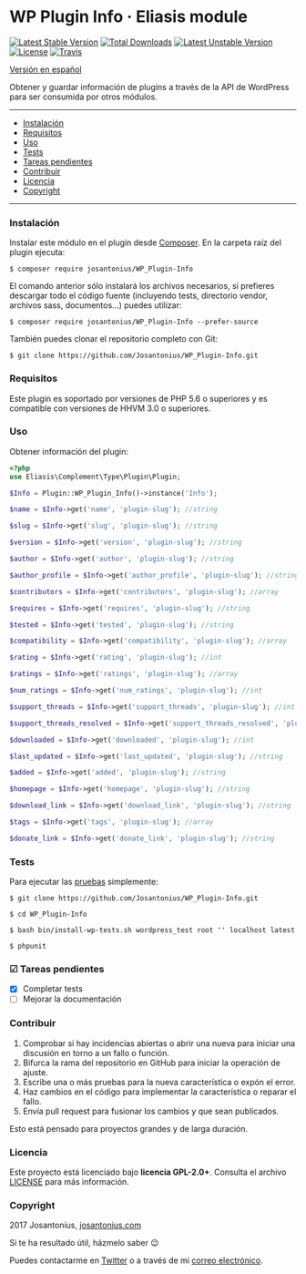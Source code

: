 # WP Plugin Info · Eliasis module

[![Latest Stable Version](https://poser.pugx.org/josantonius/wp_plugin-info/v/stable)](https://packagist.org/packages/josantonius/wp_plugin-info) [![Total Downloads](https://poser.pugx.org/josantonius/wp_plugin-info/downloads)](https://packagist.org/packages/josantonius/wp_plugin-info) [![Latest Unstable Version](https://poser.pugx.org/josantonius/wp_plugin-info/v/unstable)](https://packagist.org/packages/josantonius/wp_plugin-info) [![License](https://poser.pugx.org/josantonius/wp_plugin-info/license)](https://packagist.org/packages/josantonius/wp_plugin-info) [![Travis](https://travis-ci.org/Josantonius/WP_Plugin-Info.svg)](https://travis-ci.org/Josantonius/WP_Plugin-Info)

[Versión en español](README-ES.md)

Obtener y guardar información de plugins a través de la API de WordPress para ser consumida por otros módulos.

---

- [Instalación](#instalación)
- [Requisitos](#requisitos)
- [Uso](#uso)
- [Tests](#tests)
- [Tareas pendientes](#-tareas-pendientes)
- [Contribuir](#contribuir)
- [Licencia](#licencia)
- [Copyright](#copyright)

---

### Instalación 

Instalar este módulo en el plugin desde [Composer](http://getcomposer.org/download/). En la carpeta raíz del plugin ejecuta:

    $ composer require josantonius/WP_Plugin-Info

El comando anterior sólo instalará los archivos necesarios, si prefieres descargar todo el código fuente (incluyendo tests, directorio vendor, archivos sass, documentos...) puedes utilizar:

    $ composer require josantonius/WP_Plugin-Info --prefer-source

También puedes clonar el repositorio completo con Git:

	$ git clone https://github.com/Josantonius/WP_Plugin-Info.git

### Requisitos

Este plugin es soportado por versiones de PHP 5.6 o superiores y es compatible con versiones de HHVM 3.0 o superiores.

### Uso

Obtener información del plugin:

```php
<?php
use Eliasis\Complement\Type\Plugin\Plugin;

$Info = Plugin::WP_Plugin_Info()->instance('Info');
```
```php
$name = $Info->get('name', 'plugin-slug'); //string
```
```php
$slug = $Info->get('slug', 'plugin-slug'); //string
```
```php
$version = $Info->get('version', 'plugin-slug'); //string
```
```php
$author = $Info->get('author', 'plugin-slug'); //string
```
```php
$author_profile = $Info->get('author_profile', 'plugin-slug'); //string
```
```php
$contributors = $Info->get('contributors', 'plugin-slug'); //array
```
```php
$requires = $Info->get('requires', 'plugin-slug'); //string
```
```php
$tested = $Info->get('tested', 'plugin-slug'); //string
```
```php
$compatibility = $Info->get('compatibility', 'plugin-slug'); //array
```
```php
$rating = $Info->get('rating', 'plugin-slug'); //int
```
```php
$ratings = $Info->get('ratings', 'plugin-slug'); //array
```
```php
$num_ratings = $Info->get('num_ratings', 'plugin-slug'); //int
```
```php
$support_threads = $Info->get('support_threads', 'plugin-slug'); //int
```
```php
$support_threads_resolved = $Info->get('support_threads_resolved', 'plugin-slug'); //int
```
```php
$downloaded = $Info->get('downloaded', 'plugin-slug'); //int
```
```php
$last_updated = $Info->get('last_updated', 'plugin-slug'); //string
```
```php
$added = $Info->get('added', 'plugin-slug'); //string
```
```php
$homepage = $Info->get('homepage', 'plugin-slug'); //string
```
```php
$download_link = $Info->get('download_link', 'plugin-slug'); //string
```
```php
$tags = $Info->get('tags', 'plugin-slug'); //array
```
```php
$donate_link = $Info->get('donate_link', 'plugin-slug'); //string
```

### Tests 

Para ejecutar las [pruebas](tests/WP_Plugin-Info/Test) simplemente:

    $ git clone https://github.com/Josantonius/WP_Plugin-Info.git
    
    $ cd WP_Plugin-Info

    $ bash bin/install-wp-tests.sh wordpress_test root '' localhost latest

    $ phpunit

### ☑ Tareas pendientes

- [x] Completar tests
- [ ] Mejorar la documentación

### Contribuir
1. Comprobar si hay incidencias abiertas o abrir una nueva para iniciar una discusión en torno a un fallo o función.
1. Bifurca la rama del repositorio en GitHub para iniciar la operación de ajuste.
1. Escribe una o más pruebas para la nueva característica o expón el error.
1. Haz cambios en el código para implementar la característica o reparar el fallo.
1. Envía pull request para fusionar los cambios y que sean publicados.

Esto está pensado para proyectos grandes y de larga duración.

### Licencia

Este proyecto está licenciado bajo **licencia GPL-2.0+**. Consulta el archivo [LICENSE](LICENSE) para más información.

### Copyright

2017 Josantonius, [josantonius.com](https://josantonius.com/)

Si te ha resultado útil, házmelo saber :wink:

Puedes contactarme en [Twitter](https://twitter.com/Josantonius) o a través de mi [correo electrónico](mailto:hello@josantonius.com). 